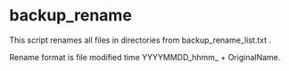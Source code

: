 # backup_rename

This script renames all files in directories from backup_rename_list.txt .

Rename format is file modified time YYYYMMDD_hhmm_ + OriginalName.
